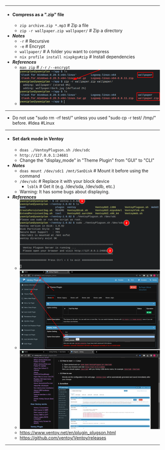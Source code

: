 - ---
- #### Compress as a ".zip" file
    - `zip archive.zip *.mp3` # Zip a file
    - `zip -r wallpaper.zip wallpaper/` # Zip a directory
- ***Notes***
    - `-r` # Recursive
    - `-e` # Encrypt
    - `wallpaper/` # A folder you want to compress
    - `nix profile install nixpkgs#zip` # Install dependencies
- ***References***
    - `man zip` # `/-r` `/--encrypt`
    - ![image.png](./assets/image_1669360589011_0.png)
- ---
- Do not use "sudo rm -rf test/" unless you used "sudo cp -r test/ /tmp/" before. #Idea #Linux
- ---
- #### Set dark mode in Ventoy
    - `doas ./VentoyPlugson.sh /dev/sdc`
    - `http://127.0.0.1:24681`
    - Change the "display_mode" in "Theme Plugin" from "GUI" to "CLI"
- ***Notes***
    - `doas mount /dev/sdc1 /mnt/SanDisk` # Mount it before using the command
    - `/dev/sdc` # Replace it with your block device
        - `lsblk` # Get it (e.g. /dev/sda, /dev/sdb, etc.)
    - Warning: It has some bugs about displaying.
- ***References***
    - ![image.png](./assets/image_1669358377096_0.png)
    - ![image.png](./assets/image_1669358556131_0.png)
    - ![image.png](./assets/image_1669358913831_0.png)
    - https://www.ventoy.net/en/plugin_plugson.html
    - https://github.com/ventoy/Ventoy/releases
- ---
